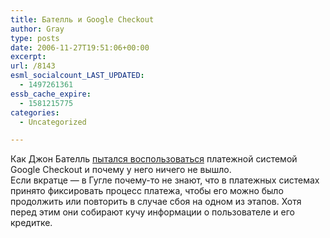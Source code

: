 ```yaml
---
title: Бателль и Google Checkout
author: Gray
type: posts
date: 2006-11-27T19:51:06+00:00
excerpt:
url: /8143
esml_socialcount_LAST_UPDATED:
  - 1497261361
essb_cache_expire:
  - 1581215775
categories:
  - Uncategorized

---
```








Как Джон Бателль <a href="http://battellemedia.com/archives/003129.php" target="_blank">пытался воспользоваться</a> платежной системой Google Checkout и почему у него ничего не вышло.  
Если вкратце &#8212; в Гугле почему-то не знают, что в платежных системах принято фиксировать процесс платежа, чтобы его можно было продолжить или повторить в случае сбоя на одном из этапов. Хотя перед этим они собирают кучу информации о пользователе и его кредитке.